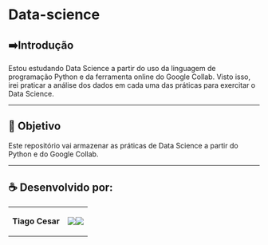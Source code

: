 # Data-science



## ➡️Introdução
Estou estudando Data Science a partir do uso da linguagem de programação Python e da ferramenta online do Google Collab. Visto isso, irei praticar a análise dos dados em cada uma das práticas para exercitar o Data Science.

---


## 🎯 Objetivo
Este repositório vai armazenar as práticas de Data Science a partir do Python e do Google Collab.

---

## ☕ Desenvolvido por:

<table>
  <tbody>

<tr>
    <td><p align="left-center"><b>Tiago Cesar</b></p></td>
    <td><a href="https://github.com/TiagoUniverse" target="_blank"><img loading="lazy" src="https://img.shields.io/badge/GitHub-100000?style=for-the-badge&logo=github&logoColor=white" target="_blank" align="center"></a><a href="https://www.linkedin.com/in/tiago-lopes--/" target="_blank"><img loading="lazy" src="https://img.shields.io/badge/-LinkedIn-%230077B5?style=for-the-badge&logo=linkedin&logoColor=white" target="_blank" align="center"></a></td>
  </tr>

  </tbody>
 </table>
